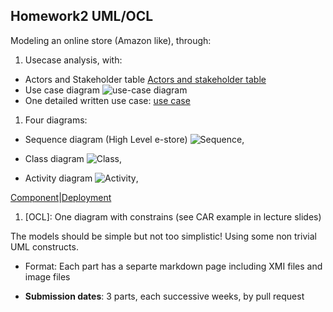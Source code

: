 ## Homework2 UML/OCL

Modeling an online store (Amazon like), through:

1. Usecase analysis, with: 
  - Actors and Stakeholder table
    [Actors and stakeholder table](https://github.com/rivkage/sw-modeling-2016b-uml/wiki/Actor-Stakeholder-Table)
  - Use case diagram 
    ![use-case diagram](https://github.com/rivkage/sw-modeling-2016b-uml/blob/master/OnlineStoreDiagram%20(1)%20(1)%20(3).png)
  - One detailed written use case: 
    [use case](https://github.com/rivkage/sw-modeling-2016b-uml/wiki/Written-Use-Case:-Explore-Catalogue)
1. Four diagrams: 
  - Sequence diagram (High Level e-store)
   ![Sequence](https://github.com/rivkage/sw-modeling-2016b-uml/blob/master/SequenceDiagramPurchaseItemFinalVersion%20(1).png), 


  - Class diagram 
   ![Class](https://github.com/rivkage/sw-modeling-2016b-uml/blob/master/ClassDiagramPurchaseItem.png),


  - Activity diagram 
   ![Activity](https://github.com/rivkage/sw-modeling-2016b-uml/blob/master/ActivityDiagram.png), 


   [Component]()|[Deployment]()
1. [OCL]: One diagram with constrains (see CAR example in lecture slides)

The models should be simple but not too simplistic! Using some non trivial UML constructs.

- Format: Each part has a separte markdown page including XMI files and image files

- **Submission dates**: 3 parts, each successive weeks, by pull request

